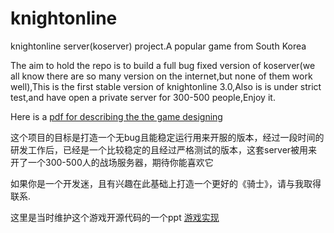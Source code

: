 knightonline
============

knightonline server(koserver) project.A popular game from South Korea

The aim to hold the repo is to build a full bug fixed version of koserver(we all know there are so many version on the internet,but none of them work well),This is the first stable version of knightonline 3.0,Also is is under strict test,and have open a private server for 300-500 people,Enjoy it.

Here is a [pdf for describing the the game designing](https://github.com/0xmalloc/knightonline/raw/master/%E6%B8%B8%E6%88%8F%E5%AE%9E%E7%8E%B0%20Knight.pdf)

这个项目的目标是打造一个无bug且能稳定运行用来开服的版本，经过一段时间的研发工作后，已经是一个比较稳定的且经过严格测试的版本，这套server被用来开了一个300-500人的战场服务器，期待你能喜欢它

如果你是一个开发迷，且有兴趣在此基础上打造一个更好的《骑士》，请与我取得联系.

这里是当时维护这个游戏开源代码的一个ppt  [游戏实现](https://github.com/0xmalloc/knightonline/raw/master/%E6%B8%B8%E6%88%8F%E5%AE%9E%E7%8E%B0%20Knight.pdf)
